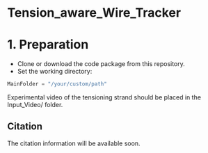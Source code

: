 # Tension_aware_Wire_Tracker

# 1. Preparation
* Clone or download the code package from this repository.
* Set the working directory:
```python
MainFolder = "/your/custom/path"
```

Experimental video of the tensioning strand should be placed in the Input_Video/ folder.


## Citation  
The citation information will be available soon.
